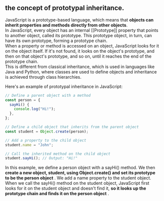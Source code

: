 ## the concept of prototypal inheritance.

JavaScript is a prototype-based language, which means that **objects can inherit properties and methods directly from other objects**.
<br>
In JavaScript, every object has an internal [[Prototype]] property that points to another object, called its prototype. This prototype object, in turn, can have its own prototype, forming a prototype chain.
<br>
When a property or method is accessed on an object, JavaScript looks for it on the object itself. If it's not found, it looks on the object's prototype, and then on that object's prototype, and so on, until it reaches the end of the prototype chain.
<br>
This is different from classical inheritance, which is used in languages like Java and Python, where classes are used to define objects and inheritance is achieved through class hierarchies.

Here's an example of prototypal inheritance in JavaScript:

```javascript
// Define a parent object with a method
const person = {
  sayHi() {
    console.log("Hi!");
  },
};

// Define a child object that inherits from the parent object
const student = Object.create(person);

// Add a property to the child object
student.name = "John";

// Call the inherited method on the child object
student.sayHi(); // Output: "Hi!"
```

In this example, we define a person object with a sayHi() method. We then **create a new object, student, using Object.create() and set its prototype to be the person object** . We add a name property to the student object. When we call the sayHi() method on the student object, JavaScript first looks for it on the student object and doesn't find it, **so it looks up the prototype chain and finds it on the person object** .
